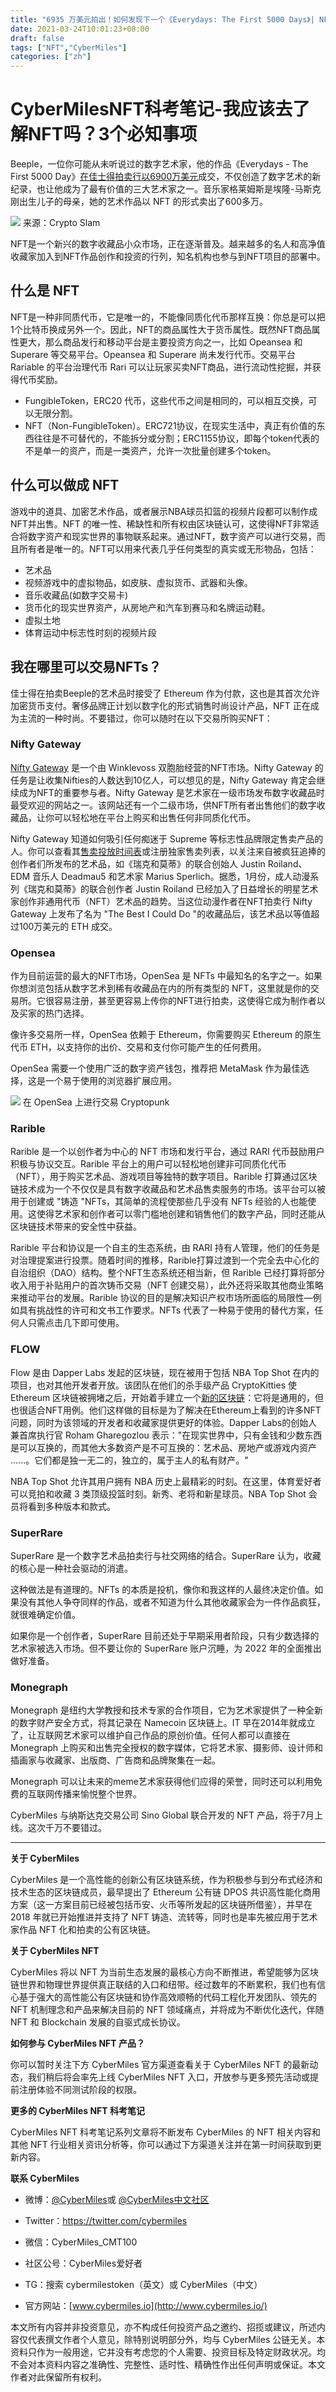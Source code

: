 ```yaml
---
title: "6935 万美元拍出！如何发现下一个《Everydays: The First 5000 Days》| NFT 科考笔记"
date: 2021-03-24T10:01:23+08:00
draft: false
tags: ["NFT","CyberMiles"] 
categories: ["zh"] 
---
```


# CyberMilesNFT科考笔记-我应该去了解NFT吗？3个必知事项

Beeple，一位你可能从未听说过的数字艺术家，他的作品《Everydays - The First 5000 Day》[在佳士得拍卖行以6900万美元](https://www.bbc.co.uk/news/technology-56362174)成交，不仅创造了数字艺术的新纪录，也让他成为了最有价值的三大艺术家之一。音乐家格莱姆斯是埃隆-马斯克刚出生儿子的母亲，她的艺术作品以 NFT 的形式卖出了600多万。

![](/images/20210331-nft-02-01.png)
来源：Crypto Slam

NFT是一个新兴的数字收藏品小众市场，正在逐渐普及。越来越多的名人和高净值收藏家加入到NFT作品创作和投资的行列，知名机构也参与到NFT项目的部署中。
 

## 什么是 NFT

NFT是一种非同质代币，它是唯一的，不能像同质化代币那样互换：你总是可以把1个比特币换成另外一个。因此，NFT的商品属性大于货币属性。既然NFT商品属性更大，那么商品发行和移动平台是主要投资方向之一，比如 Opeansea 和 Superare 等交易平台。Opeansea 和 Superare 尚未发行代币。交易平台 Rariable 的平台治理代币 Rari 可以让玩家买卖NFT商品，进行流动性挖掘，并获得代币奖励。


* FungibleToken，ERC20 代币，这些代币之间是相同的，可以相互交换，可以无限分割。
* NFT（Non-FungibleToken）。ERC721协议，在现实生活中，真正有价值的东西往往是不可替代的，不能拆分或分割；ERC1155协议，即每个token代表的不是单一的资产，而是一类资产，允许一次批量创建多个token。



## 什么可以做成 NFT

游戏中的道具、加密艺术作品，或者展示NBA球员扣篮的视频片段都可以制作成NFT并出售。NFT 的唯一性、稀缺性和所有权由区块链认可，这使得NFT非常适合将数字资产和现实世界的事物联系起来。通过NFT，数字资产可以进行交易，而且所有者是唯一的。NFT可以用来代表几乎任何类型的真实或无形物品，包括：

* 艺术品
* 视频游戏中的虚拟物品，如皮肤、虚拟货币、武器和头像。
* 音乐收藏品(如数字交易卡)
* 货币化的现实世界资产，从房地产和汽车到赛马和名牌运动鞋。
* 虚拟土地
* 体育运动中标志性时刻的视频片段



## 我在哪里可以交易NFTs？

佳士得在拍卖Beeple的艺术品时接受了 Ethereum 作为付款，这也是其首次允许加密货币支付。奢侈品牌正计划以数字化的形式销售时尚设计产品，NFT 正在成为主流的一种时尚。不要错过，你可以随时在以下交易所购买NFT：

### Nifty Gateway 

[Nifty Gateway](https://niftygateway.com/collections/beepletwo) 是一个由 Winklevoss 双胞胎经营的NFT市场。Nifty Gateway 的任务是让收集Nifties的人数达到10亿人，可以想见的是，Nifty Gateway 肯定会继续成为NFT的重要参与者。Nifty Gateway 是艺术家在一级市场发布数字收藏品时最受欢迎的网站之一。该网站还有一个二级市场，供NFT所有者出售他们的数字收藏品，让你可以轻松地在平台上购买和出售任何非同质化代币。

Nifty Gateway 知道如何吸引任何痴迷于 Supreme 等标志性品牌限定售卖产品的人。你可以查看其[售卖投放时间表](https://www.benzinga.com/money/nifty-gateway-nft/)或注册独家售卖列表，以关注来自被疯狂追捧的创作者们所发布的艺术品，如《瑞克和莫蒂》的联合创始人 Justin Roiland、EDM 音乐人 Deadmau5 和艺术家 Marius Sperlich。据悉，1月份，成人动漫系列《瑞克和莫蒂》的联合创作者 Justin Roiland 已经加入了日益增长的明星艺术家创作非通用代币（NFT）艺术品的趋势。当这位动漫作者在NFT拍卖行 Nifty Gateway 上发布了名为 "The Best I Could Do "的收藏品后，该艺术品以等值超过100万美元的 ETH 成交。

### Opensea

作为目前运营的最大的NFT市场，OpenSea 是 NFTs 中最知名的名字之一。如果你想浏览包括从数字艺术到稀有收藏品在内的所有类型的 NFT，这里就是你的交易所。它很容易注册，甚至更容易上传你的NFT进行拍卖，这使得它成为制作者以及买家的热门选择。

像许多交易所一样，OpenSea 依赖于 Ethereum，你需要购买 Ethereum 的原生代币 ETH，以支持你的出价、交易和支付你可能产生的任何费用。

OpenSea 需要一个使用广泛的数字资产钱包，推荐把 MetaMask 作为最佳选择，这是一个易于使用的浏览器扩展应用。
 
![](/images/20210331-nft-02-01.png)
在 OpenSea 上进行交易 Cryptopunk

### Rarible

Rarible 是一个以创作者为中心的 NFT 市场和发行平台，通过 RARI 代币鼓励用户积极与协议交互。Rarible 平台上的用户可以轻松地创建非可同质化代币（NFT），用于购买艺术品、游戏项目等独特的数字项目。Rarible 打算通过区块链技术成为一个不仅仅是具有数字收藏品和艺术品售卖服务的市场。该平台可以被用于创建或 "铸造 "NFTs，其简单的流程使那些几乎没有 NFTs 经验的人也能使用。这使得艺术家和创作者可以零门槛地创建和销售他们的数字产品，同时还能从区块链技术带来的安全性中获益。

Rarible 平台和协议是一个自主的生态系统，由 RARI 持有人管理，他们的任务是对治理提案进行投票。随着时间的推移，Rarible打算过渡到一个完全去中心化的自治组织（DAO）结构。整个NFT生态系统还相当新，但 Rarible 已经打算将部分收入用于补贴用户的首次铸币交易（NFT 创建交易），此外还将采取其他商业策略来推动平台的发展。Rarible 协议的目的是解决知识产权市场所面临的局限性—例如具有挑战性的许可和文书工作要求。NFTs 代表了一种易于使用的替代方案，任何人只需点击几下即可使用。

### FLOW

Flow 是由 Dapper Labs 发起的区块链，现在被用于包括 NBA Top Shot 在内的项目，也对其他开发者开放。该团队在他们的杀手级产品 CryptoKitties 使 Ethereum 区块链被拥堵之后，开始着手建立一个[新的区块链](https://medium.com/dapperlabs/introducing-flow-a-new-blockchain-from-the-creators-of-cryptokitties-d291282732f5)：它将是通用的，但也很适合NFT用例。他们这样做的目标是为了解决在Ethereum上看到的许多NFT问题，同时为该领域的开发者和收藏家提供更好的体验。Dapper Labs的创始人兼首席执行官 Roham Gharegozlou 表示："在现实世界中，只有金钱和少数东西是可以互换的，而其他大多数资产是不可互换的：艺术品、房地产或游戏内资产 ......。它们都是独一无二的，独立的，属于主人的私有财产。"

NBA Top Shot 允许其用户拥有 NBA 历史上最精彩的时刻。在这里，体育爱好者可以竞拍和收藏 3 类顶级投篮时刻。新秀、老将和新星球员。NBA Top Shot 会员将看到多种版本和款式。

### SuperRare

SuperRare 是一个数字艺术品拍卖行与社交网络的结合。SuperRare 认为，收藏的核心是一种社会驱动的消遣。

这种做法是有道理的。NFTs 的本质是投机，像你和我这样的人最终决定价值。如果没有其他人争夺同样的作品，或者不知道为什么其他收藏家会为一件作品疯狂，就很难确定价值。

如果你是一个创作者，SuperRare 目前还处于早期采用者阶段，只有少数选择的艺术家被选入市场。但不要让你的 SuperRare 账户沉睡，为 2022 年的全面推出做好准备。

### Monegraph

Monegraph 是纽约大学教授和技术专家的合作项目，它为艺术家提供了一种全新的数字财产安全方式，将其记录在 Namecoin 区块链上。IT 早在2014年就成立了，让互联网艺术家可以维护自己作品的原创价值。任何人都可以直接在 Monegraph 上购买和出售完全授权的数字媒体，它将艺术家、摄影师、设计师和插画家与收藏家、出版商、广告商和品牌聚集在一起。

Monegraph 可以让未来的meme艺术家获得他们应得的荣誉，同时还可以利用免费的互联网传播来愉悦整个世界。

CyberMiles 与纳斯达克交易公司 Sino Global 联合开发的 NFT 产品，将于7月上线。这次千万不要错过。

---

**关于 CyberMiles**


CyberMiles 是一个高性能的创新公有区块链系统，作为积极参与到分布式经济和技术生态的区块链成员，最早提出了 Ethereum 公有链 DPOS 共识高性能化商用方案（这一方案目前已经被包括币安、火币等所发起的区块链所借鉴），并早在 2018 年就已开始推进并支持了 NFT 铸造、流转等，同时也是率先被应用于艺术家作品 NFT 化和拍卖的公有区块链。

**关于 CyberMiles NFT**


CyberMiles 将以 NFT 为当前生态发展的最核心方向不断推进，希望能够为区块链世界和物理世界提供真正联结的入口和纽带。经过数年的不断累积，我们也有信心基于强大的高性能公有区块链和协作高效顺畅的代码工程化开发团队、领先的 NFT 机制理念和产品来解决目前的 NFT 领域痛点，并将成为不断优化迭代，伴随 NFT 和 Blockchain 发展的自驱式成长协议。

**如何参与 CyberMiles NFT 产品？**


你可以暂时关注下方 CyberMiles 官方渠道查看关于 CyberMiles NFT 的最新动态，我们稍后将会率先上线 CyberMiles NFT 入口，开放参与更多预先活动或提前注册体验不同测试阶段的权限。

**更多的 CyberMiles NFT 科考笔记**


CyberMiles NFT 科考笔记系列文章将不断发布 CyberMiles 的 NFT 相关内容和其他 NFT 行业相关资讯分析等，你可以通过下方渠道关注并在第一时间获取到更新内容。

**联系 CyberMiles**


* 微博：[@CyberMiles](https://weibo.com/u/6394162797)或 [@CyberMiles中文社区](https://weibo.com/u/6394162797)

* Twitter：https://twitter.com/cybermiles

* 微信：CyberMiles_CMT100

* 社区公号：CyberMiles爱好者

* TG：搜索 cybermilestoken（英文）或 CyberMiles（中文）

* 官方网站：[www.cybermiles.io](http://www.cybermiles.io/)


本文所有内容并非投资意见，亦不构成任何投资产品之邀约、招揽或建议，所述内容仅代表撰文作者个人意见，除特别说明部分外，均与 CyberMiles 公链无关。本资料只作为一般用途，它并没有考虑您的个人需要、投资目标及特定财政状况。均不会对本资料内容之准确性、完整性、适时性、精确性作出任何声明或保证。本文作者对此保留所有权利。
